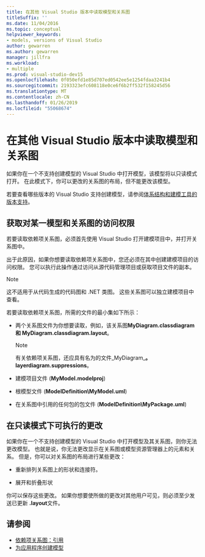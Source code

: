 ```yaml
---
title: 在其他 Visual Studio 版本中读取模型和关系图
titleSuffix: ''
ms.date: 11/04/2016
ms.topic: conceptual
helpviewer_keywords:
- models, versions of Visual Studio
author: gewarren
ms.author: gewarren
manager: jillfra
ms.workload:
- multiple
ms.prod: visual-studio-dev15
ms.openlocfilehash: 0f050efd1e85d707ed0542ee5e1254fdaa3241b4
ms.sourcegitcommit: 2193323efc608118e0ce6f6b2ff532f158245d56
ms.translationtype: MT
ms.contentlocale: zh-CN
ms.lasthandoff: 01/26/2019
ms.locfileid: "55068674"
---
```

# <a name="read-models-and-diagrams-in-other-visual-studio-editions"></a>在其他 Visual Studio 版本中读取模型和关系图

如果你在一个不支持创建模型的 Visual Studio 中打开模型，该模型将以只读模式打开。 在此模式下，你可以更改的关系图的布局，但不能更改该模型。

若要查看哪些版本的 Visual Studio 支持创建模型，请参阅[体系结构和建模工具的版本支持](../modeling/what-s-new-for-design-in-visual-studio.md#VersionSupport)。

## <a name="obtaining-access-to-a-model-and-diagrams"></a>获取对某一模型和关系图的访问权限

若要读取依赖项关系图，必须首先使用 Visual Studio 打开建模项目中，并打开关系图中。

出于此原因，如果你想要读取依赖项关系图中，您还必须在其中创建建模项目的访问权限。 您可以执行此操作通过访问从源代码管理项目或获取项目文件的副本。

> [!NOTE]
> 这不适用于从代码生成的代码图和 .NET 类图。 这些关系图可以独立建模项目中查看。

若要读取依赖项关系图，所需的文件的最小集如下所示：

-   两个关系图文件为你想要读取，例如，该关系图**MyDiagram.classdiagram 和 MyDiagram.classdiagram.layout**。

    > [!NOTE]
    > 有关依赖项关系图，还应具有名为的文件_MyDiagram_**。 layerdiagram.suppressions**。

-   建模项目文件 (**MyModel.modelproj**)

-   根模型文件 (**ModelDefinition\MyModel.uml**)

-   在关系图中引用的任何包的包文件 (**ModelDefinition\MyPackage.uml**)

## <a name="changes-that-you-can-make-in-read-only-mode"></a>在只读模式下可执行的更改

如果你在一个不支持创建模型的 Visual Studio 中打开模型及其关系图，则你无法更改模型。 也就是说，你无法更改显示在关系图或模型资源管理器上的元素和关系。 但是，你可以对关系图的布局进行某些更改：

- 重新排列关系图上的形状和连接符。

- 展开和折叠形状

你可以保存这些更改。 如果你想要使所做的更改对其他用户可见，则必须至少发送已更新 **.layout**文件。

## <a name="see-also"></a>请参阅

- [依赖项关系图：引用](../modeling/layer-diagrams-reference.md)
- [为应用程序创建模型](../modeling/create-models-for-your-app.md)